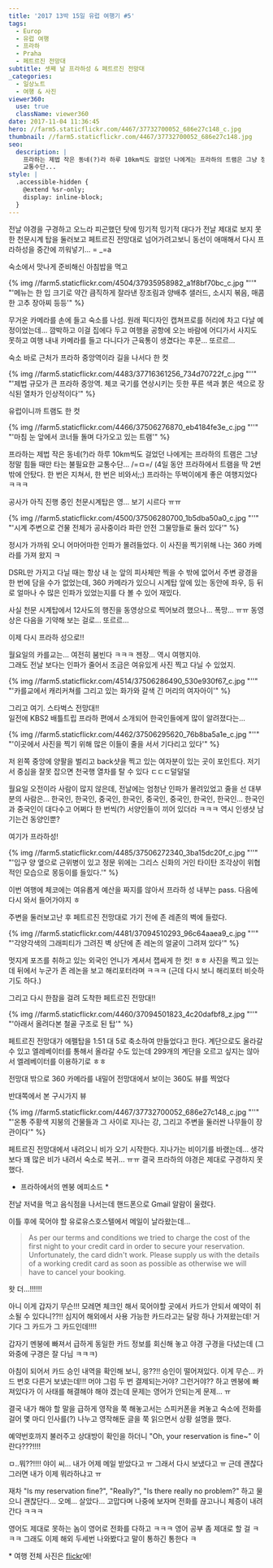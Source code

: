 ```yaml
---
title: '2017 13박 15일 유럽 여행기 ​#5'
tags:
  - Europ
  - 유럽 여행
  - 프라하
  - Praha
  - 페트르진 전망대
subtitle: 셋째 날 프라하성 & 페트르진 전망대
_categories:
  - 일상노트
  - 여행 & 사진
viewer360:
  use: true
  className: viewer360
date: 2017-11-04 11:36:45
hero: //farm5.staticflickr.com/4467/37732700052_686e27c148_c.jpg
thumbnail: //farm5.staticflickr.com/4467/37732700052_686e27c148.jpg
seo:
  description: |
    프라하는 제법 작은 동네(?)라 하루 10km씩도 걸었던 나에게는 프라하의 트램은 그냥 정말 힘들 때만 타는 불필요한
    교통수단...
style: |
  .accessible-hidden {
    @extend %sr-only;
    display: inline-block;
  }
---
```



전날 야경을 구경하고 오느라 피곤했던 탓에 밍기적 밍기적 대다가 전날 제대로 보지 못한 천문시계 탑을
둘러보고 페트르진 전망대로 넘어가려고보니 동선이 애매해서 다시 프라하성을 중간에 끼워넣기...
<span style="white-space:nowrap;">= _=a</span>

숙소에서 맛나게 준비해신 아침밥을 먹고

<p>
  {% img //farm5.staticflickr.com/4504/37935958982_a1f8bf70bc_c.jpg "''" "'메뉴는 한 입 크기로 약간 큼직하게 잘라낸 장조림과 양배추 샐러드, 소시지 볶음, 매콤한 고추 장아찌 등등'" %}
</p>

무거운 카메라를 손에 들고 숙소를 나섬. 원래 픽디자인 캡쳐프로를 허리에 차고 다날 예정이었는데...
깜박하고 이걸 집에다 두고 여행을 공항에 오는 바람에 어디가서 사지도 못하고 여행 내내 카메라를 들고
다니다가 근육통이 생겼다는 후문... 또르르...

숙소 바로 근처가 프라하 중앙역이라 길을 나서다 한 컷

<p>
  {% img //farm5.staticflickr.com/4483/37716361256_734d70722f_c.jpg "''" "'제법 규모가 큰 프라하 중앙역. 체코 국기를 연상시키는 듯한 푸른 색과 붉은 색으로 장식된 열차가 인상적이다'" %}
</p>

유럽이니까 트램도 한 컷

<p>
  {% img //farm5.staticflickr.com/4466/37506276870_eb4184fe3e_c.jpg "''" "'마침 눈 앞에서 코너들 돌며 다가오고 있는 트램'" %}
</p>

프라하는 제법 작은 동네(?)라 하루 10km씩도 걸었던 나에게는 프라하의 트램은 그냥 정말 힘들 때만 타는
불필요한 교통수단... /=ㅁ=/ (4일 동안 프라하에서 트램을 딱 2번밖에 안탔다. 한 번은 지쳐서, 한 번은
비와서;;) 프라하는 뚜벅이에게 좋은 여행지었다 ㅋㅋㅋ

공사가 아직 진행 중인 천문시계탑은 영... 보기 시르다 ㅠㅠ

<p>
  {% img //farm5.staticflickr.com/4500/37506280700_1b5dba50a0_c.jpg "''" "'시계 주변으로 건물 전체가 공사중이라 파란 안전 그물망들로 둘러 있다'" %}
</p>

정시가 가까워 오니 어마어마한 인파가 몰려들었다. 이 사진을 찍기위해 나는 360 카메라를 가져 왔지 ㅋ

<div class="viewer360" data-src="//farm5.staticflickr.com/4475/37761496632_2616207896_o.jpg"  data-width="800" data-height="400" aria-label="천문시계탑 앞 광장을 가득 메운 수 많은 인파"></div>

DSRL만 가지고 다닐 때는 항상 내 눈 앞의 피사체만 찍을 수 밖에 없어서 주변 광경을 한 번에 담을 수가
없었는데, 360 카메라가 있으니 시계탑 앞에 있는 동안에 좌우, 등 뒤로 얼마나 수 많은 인파가 있었는지를
다 볼 수 있어 재밌다.

사실 천문 시계탑에서 12사도의 행진을 동영상으로 찍어보려 했으나... 폭망... ㅠㅠ 동영상은 다음을
기약해 보는 걸로... 또르르...

이제 다시 프라하 성으로!!

월요일의 카를교는... 여전히 붐빈다 ㅋㅋㅋ 젠장... 역시 여행지야. <br>
그래도 전날 보다는 인파가 줄어서 조금은 여유있게 사진 찍고 다닐 수 있었지.

<p>
  {% img //farm5.staticflickr.com/4514/37506286490_530e930f67_c.jpg "''" "'카를교에서 캐리커쳐를 그리고 있는 화가와 갈색 긴 머리의 여자아이'" %}
</p>

그리고 여기. 스타벅스 전망대!! <br>
일전에 KBS2 배틀트립 프라하 편에서 소개되어 한국인들에게 많이 알려졌다는...

<p>
  {% img //farm5.staticflickr.com/4462/37506295620_76b8ba5a1e_c.jpg "''" "'이곳에서 사진을 찍기 위해 많은 이들이 줄을 서서 기다리고 있다'" %}
</p>

저 왼쪽 중앙에 양팔을 벌리고 back샷을 찍고 있는 여자분이 있는 곳이 포인트다. 저기서 중심을 잘못 잡으면
천국행 열차를 탈 수 있다 <span aria-hidden="true">ㄷㄷㄷ</span><span class="accessible-hidden">덜덜덜</span>

월요일 오전이라 사람이 많지 않은데, 전날에는 엄청난 인파가 몰려있었고 줄을 선 대부분의 사람은...
한국인, 한국인, 중국인, 한국인, 중국인, 중국인, 한국인, 한국인... 한국인과 중국인이 대다수고 어쩌다
한 번씩(?) 서양인들이 끼어 있더라 ㅋㅋㅋ 역시 인생샷 남기는건 동양인뿐?

여기가 프라하성!

<p>
  {% img //farm5.staticflickr.com/4485/37506272340_3ba15dc20f_c.jpg "''" "'입구 양 옆으로 근위병이 있고 정문 위에는 그리스 신화의 거인 타이탄 조각상이 위협적인 모습으로 몽둥이를 들있다.'" %}
</p>

이번 여행에 체코에는 여유롭게 예산을 짜지를 않아서 프라하 성 내부는 pass. 다음에 다시 와서 들어가야지 ㅎ

주변을 둘러보고난 후 페트르진 전망대로 가기 전에 존 레존의 벽에 들렀다.

<p>
  {% img //farm5.staticflickr.com/4481/37094510293_96c64aaea9_c.jpg "''" "'각양각색의 그래피티가 그려진 벽 상단에 존 레논의 얼굴이 그려져 있다'" %}
</p>

멋지게 포즈를 취하고 있는 외국인 언니가 계셔서 잽싸게 한 컷! ㅎㅎ 사진을 찍고 있는데 뒤에서 누군가
존 레논을 보고 해리포터라며 ㅋㅋㅋ (근데 다시 보니 해리포터 비슷하기도 하다.)

그리고 다시 한참을 걸려 도착한 페트르진 전망대!!

<p>
  {% img //farm5.staticflickr.com/4460/37094501823_4c20dafbf8_z.jpg "''" "'아래서 올려다본 철골 구조로 된 탑'" %}
</p>

페트르진 전망대가 에펠탑을 <span aria-hidden="true">1:5</span><span class="accessible-hidden">1 대 5</span>로
축소하여 만들었다고 한다. 계단으로도 올라갈 수 있고 엘레베이터를 통해서 올라갈 수도 있는데 299개의
계단을 오르고 싶지는 않아서 엘레베이터를 이용하기로 ㅎㅎ

전망대 밖으로 360 카메라를 내밀어 전망대에서 보이는 360도 뷰를 찍었다

<div class="viewer360" data-src="//farm5.staticflickr.com/4509/37793246191_dcc579219e_o.jpg"  data-width="800" data-height="400" aria-label="오른쪽으로는 주황색 지붕의 건물들이 밀집한 구시가지가, 왼쪽으로는 네모 반듯한 건물들이 있는 신시가지가 대비를 이루어 보인다."></div>

반대쪽에서 본 구시가지 뷰

<p>
  {% img //farm5.staticflickr.com/4467/37732700052_686e27c148_c.jpg "''" "'온통 주황색 지붕의 건물들과 그 사이로 지나는 강, 그리고 주변을 둘러싼 나무들이 장관이다'" %}
</p>

페트르진 전망대에서 내려오니 비가 오기 시작한다. 지나가는 비이기를 바랬는데... 생각보다 꽤 많은 비가
내려서 숙소로 복귀... ㅠㅠ 결국 프라하의 야경은 제대로 구경하지 못했다.

* 프라하에서의 멘붕 에피소드 *

전날 저녁을 먹고 음식점을 나서는데 핸드폰으로 Gmail 알람이 울렸다.

이틀 후에 묵어야 할 유로유스호스텔에서 메일이 날라왔는데...

> As per our terms and conditions we tried to charge the cost of the first night to your credit card
in order to secure your reservation.<br>Unfortunately, the card didn't work. Please supply us with
the details of a working credit card as soon as possible as otherwise we will have to cancel your
booking.

왓 더...!!!!!!

아니 이게 갑자기 무슨!!! 모레면 체크인 해서 묵어야할 곳에서 카드가 안되서 예약이 취소될 수 있다니??!!
심지어 해외에서 사용 가능한 카드라고는 달랑 하나 가져왔는데! 거기다 그 카드가 그 카드인데!!!!

갑자기 멘붕에 빠져서 급하게 동일한 카드 정보를 회신해 놓고 야경 구경을 다녔는데 (그 와중에 구경은 잘
다님 ㅋㅋㅋ)

아침이 되어서 카드 승인 내역을 확인해 보니, 응??!! 승인이 떨어져있다. 이게 무슨...
카드 번호 다른거 보냈는데!!! 머야 그럼 두 번 결제되는거야? 그런거야?? 하고 멘붕에 빠져있다가 이 사태를
해결해야 해야 겠는데 문제는 영어가 안되는게 문제... ㅠ

결국 내가 해야 할 말을 급하게 영작을 쭉 해놓고서는 스피커폰을 켜놓고 숙소에 전화를 걸어 몇 마디 인사를(?)
나누고 영작해둔 글을 쭉 읽으면서 상황 설명을 했다.

예약번호까지 불러주고 상대방이 확인을 하더니 "Oh, your reservation is fine~" 이란다???!!!!

ㅁ..뭐??!!!! 야이 씨... 내가 어제 메일 받았다고 ㅠ 그래서 다시 보냈다고 ㅠ 근데 괜찮다그러면 내가 이제
뭐라하냐고 ㅠ

재차 "Is my reservation fine?", "Really?", "Is there really no problem?" 하고 물으니 괜찮단다...
오메... 살았다... 고맙다며 나중에 보자며 전화를 끊고나니 체증이 내려간다 ㅋㅋㅋ

영어도 제대로 못하는 놈이 영어로 전화를 다하고 ㅋㅋㅋ 영어 공부 좀 제대로 할 걸 ㅋㅋㅋ 그래도 이제
해외 두세번 나와봤다고 말이 통하긴 통한다 ㅋ

&ast; 여행 전체 사진은 [flickr](https://www.flickr.com/photos/mulder21c/albums/72157687205014481)에!